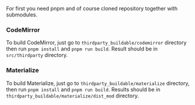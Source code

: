 For first you need pnpm and of course cloned repository together with submodules.

### CodeMirror
To build CodeMirror, just go to `thirdparty_buildable/codemirror` directory then run `pnpm install` and `pnpm run build`. 
Result should be in `src/thirdparty` directory.

### Materialize
To build Materialize, just go to `thirdparty_buildable/materialize` directory, then run `pnpm install` and `pnpm run build`. 
Results should be in `thirdparty_buildable/materialize/dist_mod` directory.
